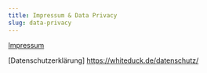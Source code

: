 ```yaml
---
title: Impressum & Data Privacy
slug: data-privacy
---
```


[Impressum](https://whiteduck.de/impressum/)

[Datenschutzerklärung] https://whiteduck.de/datenschutz/ 